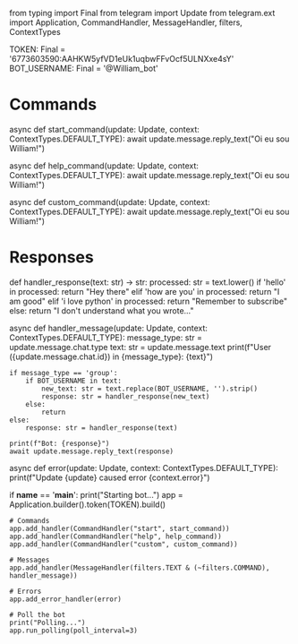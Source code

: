 from typing import Final
from telegram import Update
from telegram.ext import Application, CommandHandler, MessageHandler, filters, ContextTypes

TOKEN: Final = '6773603590:AAHKW5yfVD1eUk1uqbwFFvOcf5ULNXxe4sY'
BOT_USERNAME: Final = '@William_bot'

# Commands

async def start_command(update: Update, context: ContextTypes.DEFAULT_TYPE):
    await update.message.reply_text("Oi eu sou William!")


async def help_command(update: Update, context: ContextTypes.DEFAULT_TYPE):
    await update.message.reply_text("Oi eu sou William!")


async def custom_command(update: Update, context: ContextTypes.DEFAULT_TYPE):
    await update.message.reply_text("Oi eu sou William!")

# Responses

def handler_response(text: str) -> str:
    processed: str = text.lower()
    if 'hello' in processed:
        return "Hey there"
    elif 'how are you' in processed:
        return "I am good"
    elif 'i love python' in processed:
        return "Remember to subscribe"
    else:
        return "I don't understand what you wrote..."

async def handler_message(update: Update, context: ContextTypes.DEFAULT_TYPE):
    message_type: str = update.message.chat.type
    text: str = update.message.text
    print(f"User ({update.message.chat.id}) in {message_type}: {text}")
    
    if message_type == 'group':
        if BOT_USERNAME in text:
            new_text: str = text.replace(BOT_USERNAME, '').strip()
            response: str = handler_response(new_text)
        else:
            return
    else:
        response: str = handler_response(text)
    
    print(f"Bot: {response}")
    await update.message.reply_text(response)

async def error(update: Update, context: ContextTypes.DEFAULT_TYPE):
    print(f"Update {update} caused error {context.error}")

if __name__ == '__main__':
    print("Starting bot...")
    app = Application.builder().token(TOKEN).build()

    # Commands
    app.add_handler(CommandHandler("start", start_command))
    app.add_handler(CommandHandler("help", help_command))
    app.add_handler(CommandHandler("custom", custom_command))

    # Messages
    app.add_handler(MessageHandler(filters.TEXT & (~filters.COMMAND), handler_message))

    # Errors
    app.add_error_handler(error)

    # Poll the bot
    print("Polling...")
    app.run_polling(poll_interval=3)



